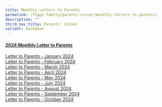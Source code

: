 ```yaml
---
title: Monthly Letters to Parents
permalink: /ftpps-family/parents-corner/monthly-letters-to-parents/
description: ""
third_nav_title: Parents' Corner
variant: markdown
---
```

<h4><u>2024 Monthly Letter to Parents</u></h4>


[Letter to Parents - January 2024](/files/Parents'%20Corner/Letter%20to%20Parents/2024/0124___Letter_to_Parents.pdf)
<br>
[Letter to Parents - February 2024](/files/Parents'%20Corner/Letter%20to%20Parents/2024/0224___Letter_to_Parents__Final_.pdf)
<br>
[Letter to Parents - March 2024](/files/Parents'%20Corner/Letter%20to%20Parents/2024/0324___Letter_to_Parents__Final_.pdf)
<br>
[Letter to Parents - April 2024](/files/Parents'%20Corner/Letter%20to%20Parents/2024/0424__Letter_to_Parents.pdf)
<br>
[Letter to Parents - May 2024](/files/Parents'%20Corner/Letter%20to%20Parents/2024/0524___Letter_to_Parents.pdf)
<br>
[Letter to Parents - July 2024](/files/Parents'%20Corner/Letter%20to%20Parents/2024/0724___Letter_to_Parents.pdf)
<br>
[Letter to Parents - August 2024](/files/Parents'%20Corner/Letter%20to%20Parents/2024/0824___Letter_to_Parents.pdf)
<br>
[Letter to Parents - September 2024](/files/Parents'%20Corner/Letter%20to%20Parents/2024/0924___Letter_to_Parents.pdf)
<br>
[Letter to Parents - October 2024](/files/Parents'%20Corner/Letter%20to%20Parents/2024/1024___Letter_to_Parents.pdf)
<br>
